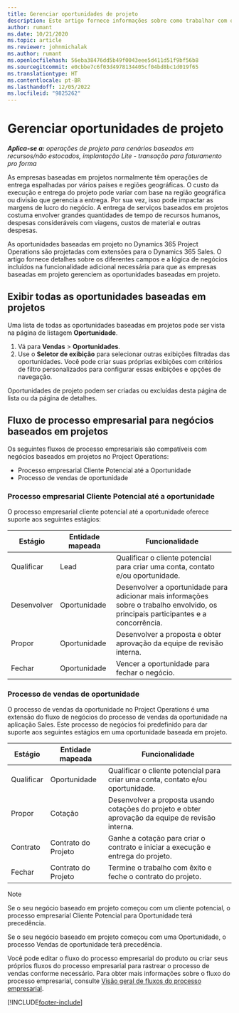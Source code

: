 ```yaml
---
title: Gerenciar oportunidades de projeto
description: Este artigo fornece informações sobre como trabalhar com oportunidades relacionadas a projetos.
author: rumant
ms.date: 10/21/2020
ms.topic: article
ms.reviewer: johnmichalak
ms.author: rumant
ms.openlocfilehash: 56eba38476dd5b49f0043eee5d411d51f9bf56b8
ms.sourcegitcommit: e0cbbe7c6f03d4978134405cf04bd8bc1d019f65
ms.translationtype: HT
ms.contentlocale: pt-BR
ms.lasthandoff: 12/05/2022
ms.locfileid: "9825262"
---
```

# <a name="manage-project-opportunities"></a>Gerenciar oportunidades de projeto

_**Aplica-se a:** operações de projeto para cenários baseados em recursos/não estocados, implantação Lite - transação para faturamento pro forma_

As empresas baseadas em projetos normalmente têm operações de entrega espalhadas por vários países e regiões geográficas. O custo da execução e entrega do projeto pode variar com base na região geográfica ou divisão que gerencia a entrega. Por sua vez, isso pode impactar as margens de lucro do negócio. A entrega de serviços baseados em projetos costuma envolver grandes quantidades de tempo de recursos humanos, despesas consideráveis com viagens, custos de material e outras despesas.

As oportunidades baseadas em projeto no Dynamics 365 Project Operations são projetadas com extensões para o Dynamics 365 Sales. O artigo fornece detalhes sobre os diferentes campos e a lógica de negócios incluídos na funcionalidade adicional necessária para que as empresas baseadas em projeto gerenciem as oportunidades baseadas em projeto.

## <a name="view-all-project-based-opportunities"></a>Exibir todas as oportunidades baseadas em projetos

Uma lista de todas as oportunidades baseadas em projetos pode ser vista na página de listagem **Oportunidade**. 

1. Vá para **Vendas** > **Oportunidades**.
2. Use o **Seletor de exibição** para selecionar outras exibições filtradas das oportunidades. Você pode criar suas próprias exibições com critérios de filtro personalizados para configurar essas exibições e opções de navegação.

Oportunidades de projeto podem ser criadas ou excluídas desta página de lista ou da página de detalhes.

## <a name="business-process-flow-for-project-based-deals"></a>Fluxo de processo empresarial para negócios baseados em projetos

Os seguintes fluxos de processo empresariais são compatíveis com negócios baseados em projetos no Project Operations:

- Processo empresarial Cliente Potencial até a Oportunidade
- Processo de vendas de oportunidade

### <a name="lead-to-opportunity-business-process"></a>Processo empresarial Cliente Potencial até a oportunidade 
O processo empresarial cliente potencial até a oportunidade oferece suporte aos seguintes estágios:

| Estágio | Entidade mapeada | Funcionalidade |
| --- | --- | --- |
| Qualificar | Lead | Qualificar o cliente potencial para criar uma conta, contato e/ou oportunidade. |
| Desenvolver | Oportunidade | Desenvolver a oportunidade para adicionar mais informações sobre o trabalho envolvido, os principais participantes e a concorrência. |
| Propor | Oportunidade | Desenvolver a proposta e obter aprovação da equipe de revisão interna. |
| Fechar | Oportunidade | Vencer a oportunidade para fechar o negócio. |

### <a name="opportunity-sales-process"></a>Processo de vendas de oportunidade
O processo de vendas da oportunidade no Project Operations é uma extensão do fluxo de negócios do processo de vendas da oportunidade na aplicação Sales. Este processo de negócios foi predefinido para dar suporte aos seguintes estágios em uma oportunidade baseada em projeto.

| Estágio | Entidade mapeada | Funcionalidade |
| --- | --- | --- |
| Qualificar | Oportunidade | Qualificar o cliente potencial para criar uma conta, contato e/ou oportunidade. |
| Propor | Cotação | Desenvolver a proposta usando cotações do projeto e obter aprovação da equipe de revisão interna. |
| Contrato | Contrato do Projeto | Ganhe a cotação para criar o contrato e iniciar a execução e entrega do projeto. |
| Fechar | Contrato do Projeto | Termine o trabalho com êxito e feche o contrato do projeto. |

> [!NOTE]
> Se o seu negócio baseado em projeto começou com um cliente potencial, o processo empresarial Cliente Potencial para Oportunidade terá precedência.
>
> Se o seu negócio baseado em projeto começou com uma Oportunidade, o processo Vendas de oportunidade terá precedência.

Você pode editar o fluxo do processo empresarial do produto ou criar seus próprios fluxos do processo empresarial para rastrear o processo de vendas conforme necessário. Para obter mais informações sobre o fluxo do processo empresarial, consulte [Visão geral de fluxos do processo empresarial](/dynamics365/customerengagement/on-premises/customize/business-process-flows-overview).


[!INCLUDE[footer-include](../includes/footer-banner.md)]
